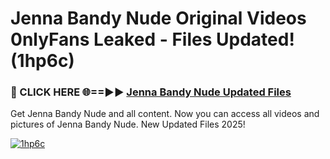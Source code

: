 # Jenna Bandy Nude Original Videos 0nlyFans Leaked - Files Updated! (1hp6c)

<h3>🔴 CLICK HERE 🌐==►► <a href="https://tinyurl.com/52m3yx9h" rel="nofollow">Jenna Bandy Nude Updated Files</a></h3>

Get Jenna Bandy Nude and all content. Now you can access all videos and pictures of Jenna Bandy Nude. New Updated Files 2025!

[![1hp6c](https://i.imgur.com/TnHtlc8.gif)](https://tinyurl.com/52m3yx9h)
